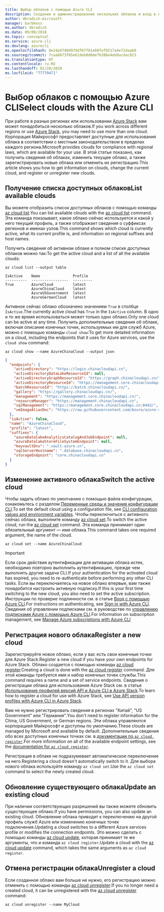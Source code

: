 ```yaml
---
title: Выбор облаков с помощью Azure CLI
description: Создание и администрирование нескольких облаков и вход в них с помощью Azure CLI.
author: dbradish-microsoft
manager: barbkess
ms.author: dbradish
ms.date: 09/09/2018
ms.topic: conceptual
ms.service: azure-cli
ms.devlang: azurecli
ms.openlocfilehash: 8e24a4740d97ddf67f81e60fef9217a4e72daab0
ms.sourcegitcommit: 7caa6673f65e61deb8d6def6386e4eb9acdac923
ms.translationtype: HT
ms.contentlocale: ru-RU
ms.lasthandoff: 02/28/2020
ms.locfileid: "77779471"
---
```

# <a name="select-clouds-with-the-azure-cli"></a><span data-ttu-id="e9de0-103">Выбор облаков с помощью Azure CLI</span><span class="sxs-lookup"><span data-stu-id="e9de0-103">Select clouds with the Azure CLI</span></span>

<span data-ttu-id="e9de0-104">При работе в разных регионах или использовании [Azure Stack](https://docs.microsoft.com/azure/azure-stack/user/) вам может понадобиться несколько облаков.</span><span class="sxs-lookup"><span data-stu-id="e9de0-104">If you work across different regions or use [Azure Stack](https://docs.microsoft.com/azure/azure-stack/user/), you may need to use more than one cloud.</span></span> <span data-ttu-id="e9de0-105">Корпорация Майкрософт предоставляет доступные для использования облака в соответствии с местным законодательством в пределах каждого региона.</span><span class="sxs-lookup"><span data-stu-id="e9de0-105">Microsoft provides clouds for compliance with regional laws, which are available for your use.</span></span> <span data-ttu-id="e9de0-106">В этой статье показано, как получить сведения об облаках, изменить текущее облако, а также зарегистрировать новые облака или отменить их регистрацию.</span><span class="sxs-lookup"><span data-stu-id="e9de0-106">This article shows you how to get information on clouds, change the current cloud, and register or unregister new clouds.</span></span>

## <a name="list-available-clouds"></a><span data-ttu-id="e9de0-107">Получение списка доступных облаков</span><span class="sxs-lookup"><span data-stu-id="e9de0-107">List available clouds</span></span>

<span data-ttu-id="e9de0-108">Вы можете отобразить список доступных облаков с помощью команды [az cloud list](/cli/azure/cloud#az-cloud-list).</span><span class="sxs-lookup"><span data-stu-id="e9de0-108">You can list available clouds with the [az cloud list](/cli/azure/cloud#az-cloud-list) command.</span></span> <span data-ttu-id="e9de0-109">Эта команда показывает, какое облако сейчас используется и какой у него текущий профиль, а также отображает сведения о суффиксах регионов и именах узлов.</span><span class="sxs-lookup"><span data-stu-id="e9de0-109">This command shows which cloud is currently active, what its current profile is, and information on regional suffixes and host names.</span></span>

<span data-ttu-id="e9de0-110">Получить сведения об активном облаке и полном списке доступных облаков можно так:</span><span class="sxs-lookup"><span data-stu-id="e9de0-110">To get the active cloud and a list of all the available clouds:</span></span>

```azurecli-interactive
az cloud list --output table
```

```output
IsActive    Name               Profile
----------  -----------------  ---------
True        AzureCloud         latest
            AzureChinaCloud    latest
            AzureUSGovernment  latest
            AzureGermanCloud   latest
```

<span data-ttu-id="e9de0-111">Активное сейчас облако обозначено значением `True` в столбце `IsActive`.</span><span class="sxs-lookup"><span data-stu-id="e9de0-111">The currently active cloud has `True` in the `IsActive` column.</span></span> <span data-ttu-id="e9de0-112">В одно и то же время использоваться может только одно облако.</span><span class="sxs-lookup"><span data-stu-id="e9de0-112">Only one cloud can be active at any time.</span></span> <span data-ttu-id="e9de0-113">Получить дополнительные сведения об облаке, включая описание конечных точек, используемых им для служб Azure, можно с помощью команды `cloud show`:</span><span class="sxs-lookup"><span data-stu-id="e9de0-113">To get more detailed information on a cloud, including the endpoints that it uses for Azure services, use the `cloud show` command:</span></span>

```azurecli-interactive
az cloud show --name AzureChinaCloud --output json
```

```json
{
  "endpoints": {
    "activeDirectory": "https://login.chinacloudapi.cn",
    "activeDirectoryDataLakeResourceId": null,
    "activeDirectoryGraphResourceId": "https://graph.chinacloudapi.cn/",
    "activeDirectoryResourceId": "https://management.core.chinacloudapi.cn/",
    "batchResourceId": "https://batch.chinacloudapi.cn/",
    "gallery": "https://gallery.chinacloudapi.cn/",
    "management": "https://management.core.chinacloudapi.cn/",
    "resourceManager": "https://management.chinacloudapi.cn",
    "sqlManagement": "https://management.core.chinacloudapi.cn:8443/",
    "vmImageAliasDoc": "https://raw.githubusercontent.com/Azure/azure-rest-api-specs/master/arm-compute/quickstart-templates/aliases.json"
  },
  "isActive": false,
  "name": "AzureChinaCloud",
  "profile": "latest",
  "suffixes": {
    "azureDatalakeAnalyticsCatalogAndJobEndpoint": null,
    "azureDatalakeStoreFileSystemEndpoint": null,
    "keyvaultDns": ".vault.azure.cn",
    "sqlServerHostname": ".database.chinacloudapi.cn",
    "storageEndpoint": "core.chinacloudapi.cn"
  }
}
```

## <a name="switch-the-active-cloud"></a><span data-ttu-id="e9de0-114">Изменение активного облака</span><span class="sxs-lookup"><span data-stu-id="e9de0-114">Switch the active cloud</span></span>

<span data-ttu-id="e9de0-115">Чтобы задать облако по умолчанию с помощью файла конфигурации, ознакомьтесь с разделом [Переменные среды и значения конфигурации CLI](/cli/azure/azure-cli-configuration?view=azure-cli-latest#cli-configuration-values-and-environment-variables).</span><span class="sxs-lookup"><span data-stu-id="e9de0-115">To set the default cloud using a configuration file, see [CLI configuration values and environment variables](/cli/azure/azure-cli-configuration?view=azure-cli-latest#cli-configuration-values-and-environment-variables).</span></span>  <span data-ttu-id="e9de0-116">Чтобы переключиться с активного сейчас облака, выполните команду [az cloud set](/cli/azure/cloud#az-cloud-set).</span><span class="sxs-lookup"><span data-stu-id="e9de0-116">To switch the active cloud, run the [az cloud set](/cli/azure/cloud#az-cloud-set) command.</span></span> <span data-ttu-id="e9de0-117">Эта команда принимает один обязательный аргумент — имя облака.</span><span class="sxs-lookup"><span data-stu-id="e9de0-117">This command takes one required argument, the name of the cloud.</span></span>

```azurecli-interactive
az cloud set --name AzureChinaCloud
```

> [!IMPORTANT]
> <span data-ttu-id="e9de0-118">Если срок действия аутентификации для активации облака истек, необходимо повторно выполнить аутентификацию, прежде чем выполнять другие задачи CLI.</span><span class="sxs-lookup"><span data-stu-id="e9de0-118">If your authentication for the activated cloud has expired, you need to re-authenticate before performing any other CLI tasks.</span></span> <span data-ttu-id="e9de0-119">Если вы переключаетесь на новое облако впервые, вам также понадобится настроить активную подписку.</span><span class="sxs-lookup"><span data-stu-id="e9de0-119">If this is your first time switching to the new cloud, you also need to set the active subscription.</span></span>
> <span data-ttu-id="e9de0-120">Инструкции по проверке подлинности см. в статье [Вход с помощью Azure CLI](authenticate-azure-cli.md).</span><span class="sxs-lookup"><span data-stu-id="e9de0-120">For instructions on authenticating, see [Sign in with Azure CLI](authenticate-azure-cli.md).</span></span> <span data-ttu-id="e9de0-121">Сведения об управлении подписками см. в руководстве по [управлению подписками Azure с помощью Azure CLI](manage-azure-subscriptions-azure-cli.md).</span><span class="sxs-lookup"><span data-stu-id="e9de0-121">For information on subscription management, see [Manage Azure subscriptions with Azure CLI](manage-azure-subscriptions-azure-cli.md)</span></span>

## <a name="register-a-new-cloud"></a><span data-ttu-id="e9de0-122">Регистрация нового облака</span><span class="sxs-lookup"><span data-stu-id="e9de0-122">Register a new cloud</span></span>

<span data-ttu-id="e9de0-123">Зарегистрируйте новое облако, если у вас есть свои конечные точки для Azure Stack.</span><span class="sxs-lookup"><span data-stu-id="e9de0-123">Register a new cloud if you have your own endpoints for Azure Stack.</span></span> <span data-ttu-id="e9de0-124">Облако создается с помощью команды [az cloud register](/cli/azure/cloud#az-cloud-register).</span><span class="sxs-lookup"><span data-stu-id="e9de0-124">Creating a cloud is done with the [az cloud register](/cli/azure/cloud#az-cloud-register) command.</span></span> <span data-ttu-id="e9de0-125">Для этой команды требуется имя и набор конечных точек службы.</span><span class="sxs-lookup"><span data-stu-id="e9de0-125">This command requires a name and a set of service endpoints.</span></span> <span data-ttu-id="e9de0-126">Сведения о регистрации облака для использования Azure Stack см. в статье [Использование профилей версий API и Azure CLI в Azure Stack](/azure/azure-stack/user/azure-stack-version-profiles-azurecli2#connect-to-azure-stack).</span><span class="sxs-lookup"><span data-stu-id="e9de0-126">To learn how to register a cloud for use with Azure Stack, see [Use API version profiles with Azure CLI in Azure Stack](/azure/azure-stack/user/azure-stack-version-profiles-azurecli2#connect-to-azure-stack).</span></span>

<span data-ttu-id="e9de0-127">Вам не нужно регистрировать сведения в регионах "Китай", "US Government" или "Германия".</span><span class="sxs-lookup"><span data-stu-id="e9de0-127">You don't need to register information for the China, US Government, or German regions.</span></span> <span data-ttu-id="e9de0-128">Эти облака управляются корпорацией Майкрософт и доступны по умолчанию.</span><span class="sxs-lookup"><span data-stu-id="e9de0-128">These clouds are managed by Microsoft and available by default.</span></span>  <span data-ttu-id="e9de0-129">Дополнительные сведения обо всех доступных конечных точках см. в [документации по `az cloud register`](/cli/azure/cloud#az-cloud-register).</span><span class="sxs-lookup"><span data-stu-id="e9de0-129">For more information on all of the available endpoint settings, see the [documentation for `az cloud register`](/cli/azure/cloud#az-cloud-register).</span></span>

<span data-ttu-id="e9de0-130">Регистрация в облаке не подразумевает автоматическое переключение на него.</span><span class="sxs-lookup"><span data-stu-id="e9de0-130">Registering a cloud doesn't automatically switch to it.</span></span> <span data-ttu-id="e9de0-131">Для выбора нового облака используйте команду `az cloud set`.</span><span class="sxs-lookup"><span data-stu-id="e9de0-131">Use the `az cloud set` command to select the newly created cloud.</span></span>

## <a name="update-an-existing-cloud"></a><span data-ttu-id="e9de0-132">Обновление существующего облака</span><span class="sxs-lookup"><span data-stu-id="e9de0-132">Update an existing cloud</span></span>

<span data-ttu-id="e9de0-133">При наличии соответствующих разрешений вы также можете обновить существующее облако.</span><span class="sxs-lookup"><span data-stu-id="e9de0-133">If you have permissions, you can also update an existing cloud.</span></span> <span data-ttu-id="e9de0-134">Обновление облака приводит к переключению на другой профиль служб Azure или изменению конечных точек подключения.</span><span class="sxs-lookup"><span data-stu-id="e9de0-134">Updating a cloud switches to a different Azure services profile or modifies the connection endpoints.</span></span>
<span data-ttu-id="e9de0-135">Это можно сделать с помощью команды [az cloud update](/cli/azure/cloud#az-cloud-update), которая принимает те же аргументы, что и команда `az cloud register`.</span><span class="sxs-lookup"><span data-stu-id="e9de0-135">Update a cloud with the [az cloud update](/cli/azure/cloud#az-cloud-update) command, which takes the same arguments as `az cloud register`.</span></span>

## <a name="unregister-a-cloud"></a><span data-ttu-id="e9de0-136">Отмена регистрации облака</span><span class="sxs-lookup"><span data-stu-id="e9de0-136">Unregister a cloud</span></span>

<span data-ttu-id="e9de0-137">Если созданное облако вам больше не нужно, его регистрацию можно отменить с помощью команды [az cloud unregister](/cli/azure/cloud#az-cloud-unregister):</span><span class="sxs-lookup"><span data-stu-id="e9de0-137">If you no longer need a created cloud, it can be unregistered with the [az cloud unregister](/cli/azure/cloud#az-cloud-unregister) command:</span></span>

```azurecli-interactive
az cloud unregister --name MyCloud
```
